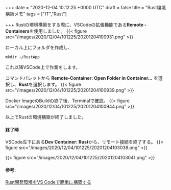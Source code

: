 
+++
date = "2020-12-04 10:12:25 +0000 UTC"
draft = false
title = "Rust環境構築メモ"
tags = ["IT","Rust"]

+++
Rustの環境構築をする際に、VSCodeの拡張機能である<strong>Remote - Containers</strong>を使用しました。
{{< figure src="/images/2020/12/04/101225/20201204100931.png"  >}}

ローカル上にフォルダを作成し、

```
mkdir ~/RustApp
```


これ以降VSCode上で作業をします。

コマンドパレットから <strong>Remote-Container: Open Folder in Container...</strong> を選択し、<strong>Rust</strong>を選択します。
{{< figure src="/images/2020/12/04/101225/20201204100939.png"  >}}

Docker ImageのBuildの終了後、Terminalで確認。
{{< figure src="/images/2020/12/04/101225/20201204100944.png"  >}}

以上でRustの環境構築が終了しました。

#### 終了時

VSCode左下にある<strong>Dev Container: Rust</strong>から、リモート接続を終了する。
{{< figure src="/images/2020/12/04/101225/20201204103038.png"  >}}

{{< figure src="/images/2020/12/04/101225/20201204103041.png"  >}}

#### 参考:

<a href="https://note.com/junkawashima/n/n22a29d812041">Rust開発環境をVS Codeで簡単に構築する</a>


